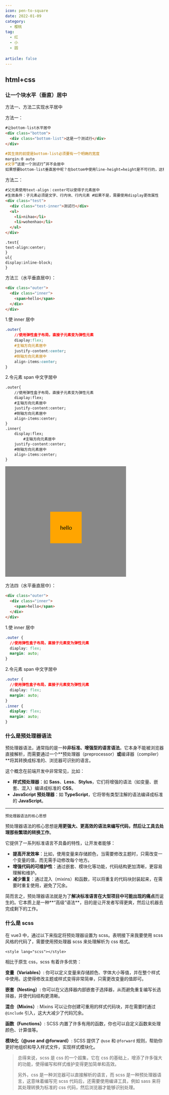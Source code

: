 ```yaml
---
icon: pen-to-square
date: 2022-01-09
category:
  - 樱桃
tag:
  - 红
  - 小
  - 圆

article: false
---
```



## html+css

### 让一个块水平（垂直）居中

方法一、方法二实现水平居中

方法一：

```html
#让bottom-list水平居中
<div class="bottom">
  <div class="bottom-list">这是一个测试行</div>
</div>
```

```css
#其生效的前提是bottom-list必须要有一个明确的宽度
margin:0 auto
#文字“这是一个测试行”并不会居中
如果想要bottom-list垂直居中呢？在bottom中使用line-height=height是不可行的，这种方法确实能让元素内部的文本垂直居中，但这种方法对非文本内容（如 div 子元素）没有效果，不过可以让bottom-list中的单行文本垂直居中
```

方法二：

```html
#父元素使用text-align：center可以使得子元素居中
#生效条件：子元素必须是文字、行内块、行内元素 #如果不是，需要使用display更改属性
<div class="test">
  <div class="test-inner">测试行</div>
  <ul>
    <li>nihao</li>
    <li>wohenhao</li>
  </ul>
</div>
```

```
.test{
text-align:center;
}
ul{
display:inline-block;
}
```

方法三（水平垂直居中）：

```html
<div class="outer">
  <div class="inner">
    <span>hello</span>
  </div>
</div>
```

1.使 inner 居中

```css
.outer{
    //使用弹性盒子布局，直接子元素变为弹性元素
    diaplay:flex;
    #主轴方向元素居中
    justify-content:center;
    #侧轴方向元素居中
    align-items:center;
}

```

2.令元素 span 中文字居中

```
.outer{
    //使用弹性盒子布局，直接子元素变为弹性元素
    diaplay:flex;
    #主轴方向元素居中
    justify-content:center;
    #侧轴方向元素居中
    align-items:center;
}
.inner{
	display:flex;
	    #主轴方向元素居中
    justify-content:center;
    #侧轴方向元素居中
    align-items:center;
}
```

![image-20250219194141313](./assets/image-20250219194141313.png)

方法四（水平垂直居中）：

```html
<div class="outer">
  <div class="inner">
    <span>hello</span>
  </div>
</div>
```

1.使 inner 居中

```css
.outer {
  //使用弹性盒子布局，直接子元素变为弹性元素
  diaplay: flex;
  margin: auto;
}
```

2.令元素 span 中文字居中

```css
.outer {
  //使用弹性盒子布局，直接子元素变为弹性元素
  diaplay: flex;
  margin: auto;
}
.inner {
  display: flex;
  margin: auto;
}
```

### 什么是预处理器语法

预处理器语法，通常指的是一种**非标准、增强型的语言语法**。它本身不能被浏览器直接解析，而需要通过一个**预处理器（preprocessor）**或**编译器（compiler）**将其转换成标准的、浏览器可识别的语言。

这个概念在前端开发中非常常见，比如：

- **样式预处理器**：如 **Sass**、**Less**、**Stylus**，它们将增强的语法（如变量、嵌套、混入）编译成标准的 **CSS**。
- **JavaScript 预处理器**：如 **TypeScript**，它将带有类型注解的语法编译成标准的 **JavaScript**。

---

`预处理器语法的核心思想`

预处理器语法的核心思想是**用更强大、更高效的语法来编写代码，然后让工具去处理那些繁琐的转换工作**。

它提供了一系列标准语言不具备的特性，让开发者能够：

- **提高开发效率**：比如，使用变量来存储颜色，当需要修改主题时，只需改变一个变量的值，而无需手动修改每个地方。
- **增强代码的可维护性**：通过嵌套、模块化等功能，代码结构更加清晰，更容易理解和维护。
- **减少重复**：通过混入（mixins）和函数，可以将重复的代码块封装起来，在需要时重复使用，避免了冗余。

简而言之，预处理器语法就是为了**解决标准语言在大型项目中可能出现的痛点**而诞生的。它本质上是一种**“高级”语法**，目的是让开发者写得更爽，然后让机器去完成剩下的工作。

### 什么是 scss

在 vue3 中，通过以下来指定将预处理器设置为 scss。表明接下来我要使用 scss 风格的代码了，需要使用预处理器 scss 来处理解析为 css 格式。

```
<style lang="scss"></style>
```

相比于原生 css，scss 有着许多优势：

**变量（Variables）**: 你可以定义变量来存储颜色、字体大小等值，并在整个样式中使用。这使得修改主题或样式变得非常简单，只需更改变量的值即可。

**嵌套（Nesting）**: 你可以在父选择器内部嵌套子选择器，从而避免重复编写长选择器，并使代码结构更清晰。

**混合（Mixins）**: Mixins 可以让你创建可重用的样式代码块，并在需要时通过 `@include` 引入，这大大减少了代码冗余。

**函数（Functions）**: SCSS 内置了许多有用的函数，你也可以自定义函数来处理颜色、计算值等。

**模块化（@use and @forward）**: SCSS 提供了 `@use` 和 `@forward` 规则，帮助你更好地组织和导入样式文件，实现样式模块化。

> 总得来说，scss 是 css 的一个超集，它在 css 的基础上，增添了许多强大的功能，使得编写和样式维护变得更加简单和高效。
>
> 另外，css 是一种浏览器可以直接解析的语言，而 scss 是一种预处理器语言，这意味着编写完 scss 代码后，还需要使用编译工具，例如 sass 来将其处理转换为标准的 css 代码，然后浏览器才能够识别处理。
